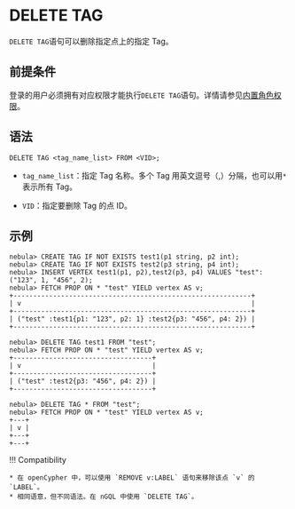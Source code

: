 # DELETE TAG

`DELETE TAG`语句可以删除指定点上的指定 Tag。

## 前提条件

登录的用户必须拥有对应权限才能执行`DELETE TAG`语句。详情请参见[内置角色权限](../../7.data-security/1.authentication/3.role-list.md)。

## 语法

```ngql
DELETE TAG <tag_name_list> FROM <VID>;
```

- `tag_name_list`：指定 Tag 名称。多个 Tag 用英文逗号（,）分隔，也可以用`*`表示所有 Tag。

- `VID`：指定要删除 Tag 的点 ID。

## 示例

```ngql
nebula> CREATE TAG IF NOT EXISTS test1(p1 string, p2 int);
nebula> CREATE TAG IF NOT EXISTS test2(p3 string, p4 int);
nebula> INSERT VERTEX test1(p1, p2),test2(p3, p4) VALUES "test":("123", 1, "456", 2);
nebula> FETCH PROP ON * "test" YIELD vertex AS v;
+------------------------------------------------------------+
| v                                                          |
+------------------------------------------------------------+
| ("test" :test1{p1: "123", p2: 1} :test2{p3: "456", p4: 2}) |
+------------------------------------------------------------+

nebula> DELETE TAG test1 FROM "test";
nebula> FETCH PROP ON * "test" YIELD vertex AS v;
+-----------------------------------+
| v                                 |
+-----------------------------------+
| ("test" :test2{p3: "456", p4: 2}) |
+-----------------------------------+

nebula> DELETE TAG * FROM "test";
nebula> FETCH PROP ON * "test" YIELD vertex AS v;
+---+
| v |
+---+
+---+
```

!!! Compatibility

    * 在 openCypher 中，可以使用 `REMOVE v:LABEL` 语句来移除该点 `v` 的 `LABEL`。
    * 相同语意，但不同语法。在 nGQL 中使用 `DELETE TAG`。
